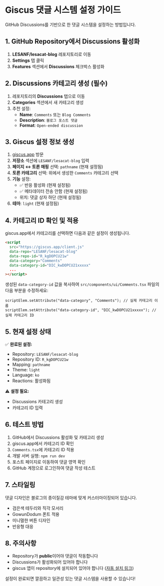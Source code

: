 # Giscus 댓글 시스템 설정 가이드

GitHub Discussions를 기반으로 한 댓글 시스템을 설정하는 방법입니다.

## 1. GitHub Repository에서 Discussions 활성화

1. **LESANF/lesacat-blog** 레포지토리로 이동
2. **Settings** 탭 클릭
3. **Features** 섹션에서 **Discussions** 체크박스 활성화

## 2. Discussions 카테고리 생성 (필수)

1. 레포지토리의 **Discussions** 탭으로 이동
2. **Categories** 섹션에서 새 카테고리 생성
3. 추천 설정:
   - **Name**: `Comments` 또는 `Blog Comments`
   - **Description**: `블로그 포스트 댓글`
   - **Format**: `Open-ended discussion`

## 3. Giscus 설정 정보 생성

1. [giscus.app](https://giscus.app/ko) 방문
2. **저장소** 섹션에 `LESANF/lesacat-blog` 입력
3. **페이지 ↔️ 토론 매핑** 선택: `pathname` (현재 설정됨)
4. **토론 카테고리** 선택: 위에서 생성한 `Comments` 카테고리 선택
5. **기능** 설정:
   - ✅ 반응 활성화 (현재 설정됨)
   - ✅ 메타데이터 전송 안함 (현재 설정됨)
   - 위치: 댓글 상자 하단 (현재 설정됨)
6. **테마**: `light` (현재 설정됨)

## 4. 카테고리 ID 확인 및 적용

giscus.app에서 카테고리를 선택하면 다음과 같은 설정이 생성됩니다.

```html
<script
  src="https://giscus.app/client.js"
  data-repo="LESANF/lesacat-blog"
  data-repo-id="R_kgDOPCU21w"
  data-category="Comments"
  data-category-id="DIC_kwDOPCU21xxxxx"
  ...
></script>
```

생성된 `data-category-id` 값을 복사하여 `src/components/ui/Comments.tsx` 파일의 다음 부분을 수정하세요:

```tsx
scriptElem.setAttribute("data-category", "Comments"); // 실제 카테고리 이름
scriptElem.setAttribute("data-category-id", "DIC_kwDOPCU21xxxxx"); // 실제 카테고리 ID
```

## 5. 현재 설정 상태

✅ **완료된 설정:**

- Repository: `LESANF/lesacat-blog`
- Repository ID: `R_kgDOPCU21w`
- Mapping: `pathname`
- Theme: `light`
- Language: `ko`
- Reactions: 활성화됨

⚠️ **설정 필요:**

- Discussions 카테고리 생성
- 카테고리 ID 입력

## 6. 테스트 방법

1. GitHub에서 Discussions 활성화 및 카테고리 생성
2. giscus.app에서 카테고리 ID 확인
3. `Comments.tsx`에 카테고리 ID 적용
4. 개발 서버 실행: `npm run dev`
5. 포스트 페이지로 이동하여 댓글 영역 확인
6. GitHub 계정으로 로그인하여 댓글 작성 테스트

## 7. 스타일링

댓글 디자인은 블로그의 종이질감 테마에 맞게 커스터마이징되어 있습니다.

- 검은색 테두리와 직각 모서리
- GowunDodum 폰트 적용
- 미니멀한 버튼 디자인
- 반응형 대응

## 8. 주의사항

- Repository가 **public**이어야 댓글이 작동합니다
- Discussions가 활성화되어 있어야 합니다
- giscus 앱이 repository에 설치되어 있어야 합니다 ([자동 설치 링크](https://github.com/apps/giscus))

설정이 완료되면 깔끔하고 일관성 있는 댓글 시스템을 사용할 수 있습니다!
